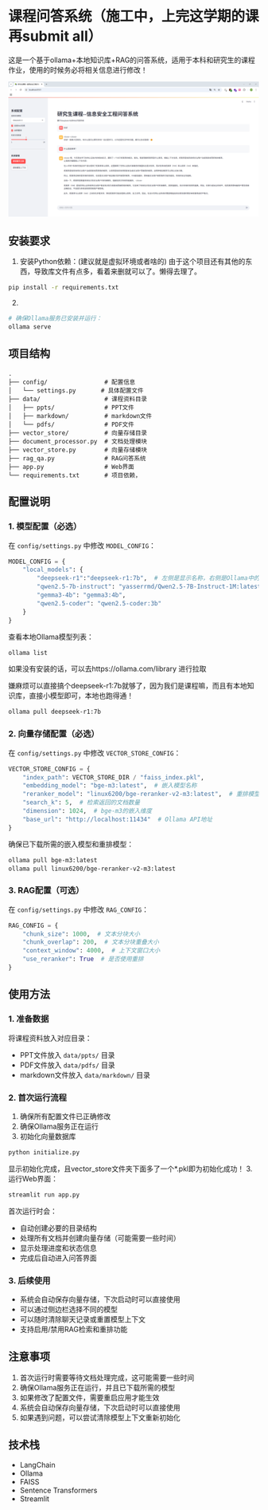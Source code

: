 # 课程问答系统（施工中，上完这学期的课再submit all）

这是一个基于ollama+本地知识库+RAG的问答系统，适用于本科和研究生的课程作业，使用的时候务必将相关信息进行修改！

![简陋展示](image/img.png)


## 安装要求

1. 安装Python依赖：(建议就是虚拟环境或者啥的)   由于这个项目还有其他的东西，导致库文件有点多，看着来删就可以了。懒得去理了。
```bash
pip install -r requirements.txt
```

2. 
```bash
# 确保Ollama服务已安装并运行：
ollama serve
```

## 项目结构

```
.
├── config/                # 配置信息
│   └── settings.py       # 具体配置文件
├── data/                  # 课程资料目录
│   ├── ppts/              # PPT文件
│   ├── markdown/          # markdown文件
│   └── pdfs/              # PDF文件
├── vector_store/          # 向量存储目录
├── document_processor.py  # 文档处理模块
├── vector_store.py        # 向量存储模块
├── rag_qa.py              # RAG问答系统
├── app.py                 # Web界面
└── requirements.txt       # 项目依赖，
```

## 配置说明

### 1. 模型配置（必选）

在 `config/settings.py` 中修改 `MODEL_CONFIG`：

```python
MODEL_CONFIG = {
    "local_models": {
        "deepseek-r1":"deepseek-r1:7b",  # 左侧是显示名称，右侧是Ollama中的模型名称
        "qwen2.5-7b-instruct": "yasserrmd/Qwen2.5-7B-Instruct-1M:latest",
        "gemma3-4b": "gemma3:4b",
        "qwen2.5-coder": "qwen2.5-coder:3b"
    }
}
```

查看本地Ollama模型列表：
```bash
ollama list
```

如果没有安装的话，可以去https://ollama.com/library 进行拉取

嫌麻烦可以直接搞个deepseek-r1:7b就够了，因为我们是课程嘛，而且有本地知识库，直接小模型即可，本地也跑得通！
```bash
ollama pull deepseek-r1:7b
```

### 2. 向量存储配置（必选）

在 `config/settings.py` 中修改 `VECTOR_STORE_CONFIG`：

```python
VECTOR_STORE_CONFIG = {
    "index_path": VECTOR_STORE_DIR / "faiss_index.pkl",
    "embedding_model": "bge-m3:latest",  # 嵌入模型名称
    "reranker_model": "linux6200/bge-reranker-v2-m3:latest",  # 重排模型名称
    "search_k": 5,  # 检索返回的文档数量
    "dimension": 1024,  # bge-m3的嵌入维度
    "base_url": "http://localhost:11434"  # Ollama API地址
}
```

确保已下载所需的嵌入模型和重排模型：
```bash
ollama pull bge-m3:latest
ollama pull linux6200/bge-reranker-v2-m3:latest
```

### 3. RAG配置（可选）

在 `config/settings.py` 中修改 `RAG_CONFIG`：

```python
RAG_CONFIG = {
    "chunk_size": 1000,  # 文本分块大小
    "chunk_overlap": 200,  # 文本分块重叠大小
    "context_window": 4000,  # 上下文窗口大小
    "use_reranker": True  # 是否使用重排
}
```

## 使用方法

### 1. 准备数据

将课程资料放入对应目录：
- PPT文件放入 `data/ppts/` 目录
- PDF文件放入 `data/pdfs/` 目录
- markdown文件放入 `data/markdown/` 目录

### 2. 首次运行流程

1. 确保所有配置文件已正确修改
2. 确保Ollama服务正在运行
3. 初始化向量数据库
```bash
python initialize.py
```
显示初始化完成，且vector_store文件夹下面多了一个*.pkl即为初始化成功！
3. 运行Web界面：
```bash
streamlit run app.py
```

首次运行时会：
- 自动创建必要的目录结构
- 处理所有文档并创建向量存储（可能需要一些时间）
- 显示处理进度和状态信息
- 完成后自动进入问答界面

### 3. 后续使用

- 系统会自动保存向量存储，下次启动时可以直接使用
- 可以通过侧边栏选择不同的模型
- 可以随时清除聊天记录或重置模型上下文
- 支持启用/禁用RAG检索和重排功能

## 注意事项

1. 首次运行时需要等待文档处理完成，这可能需要一些时间
2. 确保Ollama服务正在运行，并且已下载所需的模型
3. 如果修改了配置文件，需要重启应用才能生效
4. 系统会自动保存向量存储，下次启动时可以直接使用
5. 如果遇到问题，可以尝试清除模型上下文重新初始化

## 技术栈

- LangChain
- Ollama
- FAISS
- Sentence Transformers
- Streamlit 